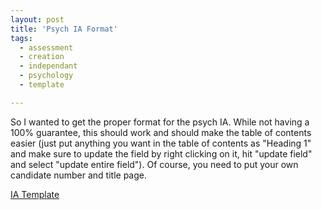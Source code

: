 ```yaml
---
layout: post
title: 'Psych IA Format'
tags:
  - assessment
  - creation
  - independant
  - psychology
  - template

---
```


So I wanted to get the proper format for the psych IA. While not having a 100% guarantee, this should work and should make the table of contents easier (just put anything you want in the table of contents as "Heading 1" and make sure to update the field by right clicking on it, hit "update field" and select "update entire field"). Of course, you need to put your own candidate number and title page.

<a href='http://thisisnotajoke.com/wp-content/uploads/2008/02/ia_template.doc' title='IA Template'>IA Template</a>
